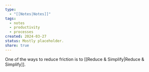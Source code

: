 ```yaml
---
type:
  - "[[Notes|Notes]]"
tags:
  - notes
  - productivity
  - processes
created: 2024-03-27
status: Mostly placeholder.
share: true
---
```


One of the ways to reduce friction is to [[Reduce & Simplify|Reduce & Simplify]].